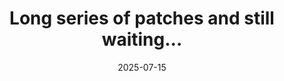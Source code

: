 ---
title: Long series of patches and still waiting...
date: 2025-07-15
tags: ["post", "lfx", "rust-for-linux", "sync"]
layout: post.njk
permalink: "blog/lfx/aref-change-rust/index.html"
---